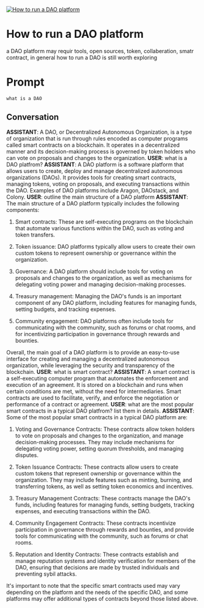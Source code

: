 
[![How to run a DAO platform](https://flow-prompt-covers.s3.us-west-1.amazonaws.com/icon/futuristic/futu_5.png)]()
# How to run a DAO platform 
a DAO platform may requir tools, open sources, token, collaberation, smatr contract, in general how to run a DAO is still worth exploring

# Prompt

```
what is a DAO
```

## Conversation

**ASSISTANT**: A DAO, or Decentralized Autonomous Organization, is a type of organization that is run through rules encoded as computer programs called smart contracts on a blockchain. It operates in a decentralized manner and its decision-making process is governed by token holders who can vote on proposals and changes to the organization.
**USER**: what is a DAO platfrom?
**ASSISTANT**: A DAO platform is a software platform that allows users to create, deploy and manage decentralized autonomous organizations (DAOs). It provides tools for creating smart contracts, managing tokens, voting on proposals, and executing transactions within the DAO. Examples of DAO platforms include Aragon, DAOstack, and Colony.
**USER**: outline the main structure of a DAO platform
**ASSISTANT**: The main structure of a DAO platform typically includes the following components:



1. Smart contracts: These are self-executing programs on the blockchain that automate various functions within the DAO, such as voting and token transfers.



2. Token issuance: DAO platforms typically allow users to create their own custom tokens to represent ownership or governance within the organization.



3. Governance: A DAO platform should include tools for voting on proposals and changes to the organization, as well as mechanisms for delegating voting power and managing decision-making processes.



4. Treasury management: Managing the DAO's funds is an important component of any DAO platform, including features for managing funds, setting budgets, and tracking expenses.



5. Community engagement: DAO platforms often include tools for communicating with the community, such as forums or chat rooms, and for incentivizing participation in governance through rewards and bounties.



Overall, the main goal of a DAO platform is to provide an easy-to-use interface for creating and managing a decentralized autonomous organization, while leveraging the security and transparency of the blockchain.
**USER**: what is smart contract?
**ASSISTANT**: A smart contract is a self-executing computer program that automates the enforcement and execution of an agreement. It is stored on a blockchain and runs when certain conditions are met, without the need for intermediaries. Smart contracts are used to facilitate, verify, and enforce the negotiation or performance of a contract or agreement.
**USER**: what are the most popular smart contracts in a typical DAO platfrom? list them in details.
**ASSISTANT**: Some of the most popular smart contracts in a typical DAO platform are:



1. Voting and Governance Contracts: These contracts allow token holders to vote on proposals and changes to the organization, and manage decision-making processes. They may include mechanisms for delegating voting power, setting quorum thresholds, and managing disputes.



2. Token Issuance Contracts: These contracts allow users to create custom tokens that represent ownership or governance within the organization. They may include features such as minting, burning, and transferring tokens, as well as setting token economics and incentives.



3. Treasury Management Contracts: These contracts manage the DAO's funds, including features for managing funds, setting budgets, tracking expenses, and executing transactions within the DAO.



4. Community Engagement Contracts: These contracts incentivize participation in governance through rewards and bounties, and provide tools for communicating with the community, such as forums or chat rooms.



5. Reputation and Identity Contracts: These contracts establish and manage reputation systems and identity verification for members of the DAO, ensuring that decisions are made by trusted individuals and preventing sybil attacks.



It's important to note that the specific smart contracts used may vary depending on the platform and the needs of the specific DAO, and some platforms may offer additional types of contracts beyond those listed above.


